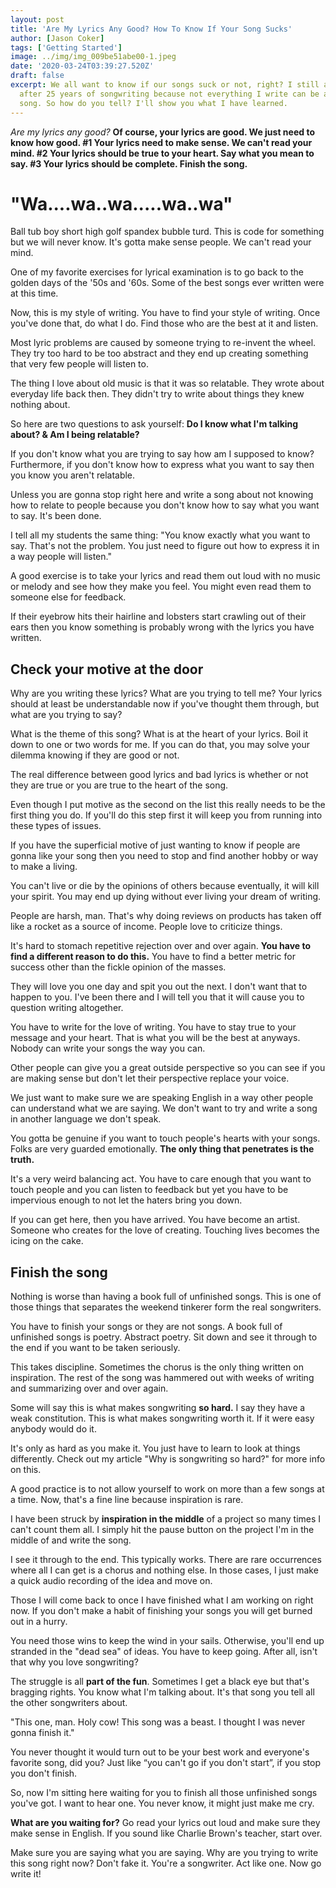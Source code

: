 ```yaml
---
layout: post
title: 'Are My Lyrics Any Good? How To Know If Your Song Sucks'
author: [Jason Coker]
tags: ['Getting Started']
image: ../img/img_009be51abe00-1.jpeg
date: '2020-03-24T03:39:27.520Z'
draft: false
excerpt: We all want to know if our songs suck or not, right? I still ask myself this
  after 25 years of songwriting because not everything I write can be a hit
  song. So how do you tell? I'll show you what I have learned.
---
```


*Are my lyrics any good?* **Of course, your lyrics are good. We just need to know how good. #1 Your lyrics need to make sense. We can't read your mind. #2 Your lyrics should be true to your heart. Say what you mean to say. #3 Your lyrics should be complete. Finish the song.**



# **"Wa....wa..wa.....wa..wa"**

Ball tub boy short high golf spandex bubble turd. This is code for something but we will never know. It's gotta make sense people. We can't read your mind.



One of my favorite exercises for lyrical examination is to go back to the golden days of the '50s and '60s. Some of the best songs ever written were at this time.



Now, this is my style of writing. You have to find your style of writing. Once you've done that, do what I do. Find those who are the best at it and listen.



Most lyric problems are caused by someone trying to re-invent the wheel. They try too hard to be too abstract and they end up creating something that very few people will listen to.



The thing I love about old music is that it was so relatable. They wrote about everyday life back then. They didn't try to write about things they knew nothing about.



So here are two questions to ask yourself: **Do I know what I'm talking about? & Am I being relatable?**



If you don't know what you are trying to say how am I supposed to know? Furthermore, if you don't know how to express what you want to say then you know you aren't relatable.



Unless you are gonna stop right here and write a song about not knowing how to relate to people because you don't know how to say what you want to say. It's been done.



I tell all my students the same thing: "You know exactly what you want to say. That's not the problem. You just need to figure out how to express it in a way people will listen."



A good exercise is to take your lyrics and read them out loud with no music or melody and see how they make you feel. You might even read them to someone else for feedback.



If their eyebrow hits their hairline and lobsters start crawling out of their ears then you know something is probably wrong with the lyrics you have written. 



## **Check your motive at the door**

Why are you writing these lyrics? What are you trying to tell me? Your lyrics should at least be understandable now if you've thought them through, but what are you trying to say?



What is the theme of this song? What is at the heart of your lyrics. Boil it down to one or two words for me. If you can do that, you may solve your dilemma knowing if they are good or not.



The real difference between good lyrics and bad lyrics is whether or not they are true or you are true to the heart of the song.



Even though I put motive as the second on the list this really needs to be the first thing you do. If you'll do this step first it will keep you from running into these types of issues.



If you have the superficial motive of just wanting to know if people are gonna like your song then you need to stop and find another hobby or way to make a living.



You can't live or die by the opinions of others because eventually, it will kill your spirit. You may end up dying without ever living your dream of writing.



People are harsh, man. That's why doing reviews on products has taken off like a rocket as a source of income. People love to criticize things.



It's hard to stomach repetitive rejection over and over again. **You have to find a different reason to do this.** You have to find a better metric for success other than the fickle opinion of the masses.



They will love you one day and spit you out the next. I don't want that to happen to you. I've been there and I will tell you that it will cause you to question writing altogether.



You have to write for the love of writing. You have to stay true to your message and your heart. That is what you will be the best at anyways. Nobody can write your songs the way you can.



Other people can give you a great outside perspective so you can see if you are making sense but don't let their perspective replace your voice.



We just want to make sure we are speaking English in a way other people can understand what we are saying. We don't want to try and write a song in another language we don't speak.



You gotta be genuine if you want to touch people's hearts with your songs. Folks are very guarded emotionally. **The only thing that penetrates is the truth.**



It's a very weird balancing act. You have to care enough that you want to touch people and you can listen to feedback but yet you have to be impervious enough to not let the haters bring you down.



If you can get here, then you have arrived. You have become an artist. Someone who creates for the love of creating. Touching lives becomes the icing on the cake.



## **Finish the song**

Nothing is worse than having a book full of unfinished songs. This is one of those things that separates the weekend tinkerer form the real songwriters.



You have to finish your songs or they are not songs. A book full of unfinished songs is poetry. Abstract poetry. Sit down and see it through to the end if you want to be taken seriously.



This takes discipline. Sometimes the chorus is the only thing written on inspiration. The rest of the song was hammered out with weeks of writing and summarizing over and over again.



Some will say this is what makes songwriting **so hard.** I say they have a weak constitution. This is what makes songwriting worth it. If it were easy anybody would do it.



It's only as hard as you make it. You just have to learn to look at things differently. Check out my article "Why is songwriting so hard?" for more info on this.



A good practice is to not allow yourself to work on more than a few songs at a time. Now, that's a fine line because inspiration is rare.



I have been struck by **inspiration in the middle** of a project so many times I can't count them all. I simply hit the pause button on the project I'm in the middle of and write the song.



I see it through to the end. This typically works. There are rare occurrences where all I can get is a chorus and nothing else. In those cases, I just make a quick audio recording of the idea and move on.



Those I will come back to once I have finished what I am working on right now. If you don't make a habit of finishing your songs you will get burned out in a hurry.



You need those wins to keep the wind in your sails. Otherwise, you'll end up stranded in the "dead sea" of ideas. You have to keep going. After all, isn't that why you love songwriting?



The struggle is all **part of the fun**. Sometimes I get a black eye but that's bragging rights. You know what I'm talking about. It's that song you tell all the other songwriters about.



"This one, man. Holy cow! This song was a beast. I thought I was never gonna finish it."



You never thought it would turn out to be your best work and everyone's favorite song, did you? Just like “you can't go if you don't start”, if you stop you don't finish.



So, now I'm sitting here waiting for you to finish all those unfinished songs you've got. I want to hear one. You never know, it might just make me cry.



**What are you waiting for?** Go read your lyrics out loud and make sure they make sense in English. If you sound like Charlie Brown's teacher, start over.



Make sure you are saying what you are saying. Why are you trying to write this song right now? Don't fake it. You're a songwriter. Act like one. Now go write it!
